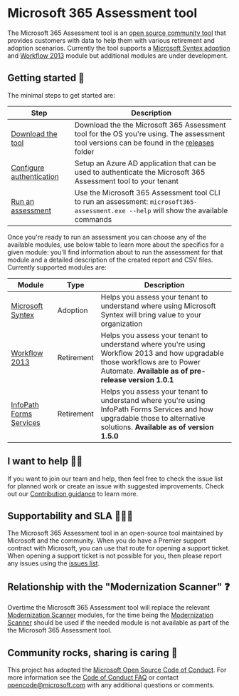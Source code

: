 # Microsoft 365 Assessment tool

The Microsoft 365 Assessment tool is an [open source community tool](https://github.com/pnp/pnpassessment) that provides customers with data to help them with various retirement and adoption scenarios. Currently the tool supports a [Microsoft Syntex adoption](https://pnp.github.io/pnpassessment/sharepoint-syntex/readme.html) and [Workflow 2013](https://pnp.github.io/pnpassessment/workflow/readme.html) module but additional modules are under development.

## Getting started 🚀

The minimal steps to get started are:

Step | Description
-----|------------
[Download the tool](https://pnp.github.io/pnpassessment/using-the-assessment-tool/download.html) | Download the the Microsoft 365 Assessment tool for the OS you're using. The assessment tool versions can be found in the [releases](https://github.com/pnp/pnpassessment/releases) folder
[Configure authentication](https://pnp.github.io/pnpassessment/using-the-assessment-tool/setupauth.html) | Setup an Azure AD application that can be used to authenticate the Microsoft 365 Assessment tool to your tenant
[Run an assessment](https://pnp.github.io/pnpassessment/using-the-assessment-tool/assess.html) | Use the Microsoft 365 Assessment tool CLI to run an assessment: `microsoft365-assessment.exe --help` will show the available commands

Once you're ready to run an assessment you can choose any of the available modules, use below table to learn more about the specifics for a given module: you'll find information about to run the assessment for that module and a detailed description of the created report and CSV files. Currently supported modules are:

Module | Type | Description
-------|------|------------
[Microsoft Syntex](https://pnp.github.io/pnpassessment/sharepoint-syntex/readme.html) | Adoption | Helps you assess your tenant to understand where using Microsoft Syntex will bring value to your organization
[Workflow 2013](https://pnp.github.io/pnpassessment/workflow/readme.html) | Retirement | Helps you assess your tenant to understand where you're using Workflow 2013 and how upgradable those workflows are to Power Automate. **Available as of pre-release version 1.0.1**
[InfoPath Forms Services](https://pnp.github.io/pnpassessment/infopath/readme.md) | Retirement | Helps you assess your tenant to understand where you're using InfoPath Forms Services and how upgradable those to alternative solutions. **Available as of version 1.5.0**

## I want to help 🙋‍♂️

If you want to join our team and help, then feel free to check the issue list for planned work or create an issue with suggested improvements. Check out our [Contribution guidance](https://pnp.github.io/pnpassessment/contributing/readme.html) to learn more.

## Supportability and SLA 💁🏾‍♀️

The Microsoft 365 Assessment tool in an open-source tool maintained by Microsoft and the community. When you do have a Premier support contract with Microsoft, you can use that route for opening a support ticket. When opening a support ticket is not possible for you, then please report any issues using the [issues list](https://github.com/pnp/pnpassessment/issues).

## Relationship with the "Modernization Scanner" ❓

Overtime the Microsoft 365 Assessment tool will replace the relevant [Modernization Scanner](https://aka.ms/sharepoint/modernization/scanner) modules, for the time being the [Modernization Scanner](https://aka.ms/sharepoint/modernization/scanner) should be used if the needed module is not available as part of the the Microsoft 365 Assessment tool.

## Community rocks, sharing is caring 💖

This project has adopted the [Microsoft Open Source Code of Conduct](https://opensource.microsoft.com/codeofconduct/). For more information see the [Code of Conduct FAQ](https://opensource.microsoft.com/codeofconduct/faq/) or contact [opencode@microsoft.com](mailto:opencode@microsoft.com) with any additional questions or comments.
